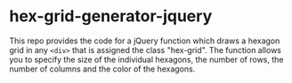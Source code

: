 # hex-grid-generator-jquery

This repo provides the code for a jQuery function which draws a hexagon grid in any ```<div>``` that is assigned the class "hex-grid". The function allows you to specify the size of the individual hexagons, the number of rows, the number of columns and the color of the hexagons.
